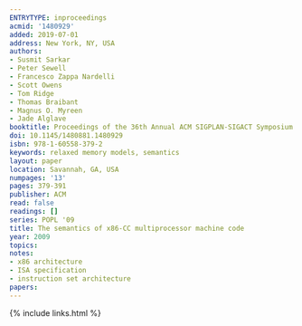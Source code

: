 ```yaml
---
ENTRYTYPE: inproceedings
acmid: '1480929'
added: 2019-07-01
address: New York, NY, USA
authors:
- Susmit Sarkar
- Peter Sewell
- Francesco Zappa Nardelli
- Scott Owens
- Tom Ridge
- Thomas Braibant
- Magnus O. Myreen
- Jade Alglave
booktitle: Proceedings of the 36th Annual ACM SIGPLAN-SIGACT Symposium on Principles of Programming Languages
doi: 10.1145/1480881.1480929
isbn: 978-1-60558-379-2
keywords: relaxed memory models, semantics
layout: paper
location: Savannah, GA, USA
numpages: '13'
pages: 379-391
publisher: ACM
read: false
readings: []
series: POPL '09
title: The semantics of x86-CC multiprocessor machine code
year: 2009
topics:
notes:
- x86 architecture
- ISA specification
- instruction set architecture
papers:
---
```


{% include links.html %}
